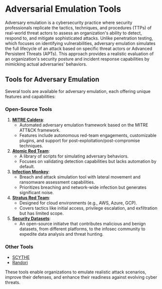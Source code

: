 # Adversarial Emulation Tools

Adversary emulation is a cybersecurity practice where security professionals replicate the tactics, techniques, and procedures (TTPs) of real-world threat actors to assess an organization's ability to detect, respond to, and mitigate sophisticated attacks. Unlike penetration testing, which focuses on identifying vulnerabilities, adversary emulation simulates the full lifecycle of an attack based on specific threat actors or Advanced Persistent Threats (APTs). This approach provides a realistic evaluation of an organization's security posture and incident response capabilities by mimicking actual adversaries' behaviors.

## Tools for Adversary Emulation

Several tools are available for adversary emulation, each offering unique features and capabilities:

### **Open-Source Tools**
1. **[MITRE Caldera](https://github.com/mitre/caldera)**:
   - Automated adversary emulation framework based on the MITRE ATT&CK framework.
   - Features include autonomous red-team engagements, customizable plugins, and support for post-exploitation/post-compromise techniques.
2. **[Atomic Red Team](https://github.com/redcanaryco/atomic-red-team)**:
   - A library of scripts for simulating adversary behaviors.
   - Focuses on validating detection capabilities but lacks automation by default.
3. **[Infection Monkey](https://www.akamai.com/infectionmonkey)**:
   - Breach and attack simulation tool with lateral movement and ransomware assessment capabilities.
   - Prioritizes breaching and network-wide infection but generates significant noise.
4. **[Stratus Red Team](https://stratus-red-team.cloud/)**:
   - Designed for cloud environments (e.g., AWS, Azure, GCP).
   - Covers tactics like initial access, privilege escalation, and exfiltration but has limited scope.
5. **[Security Datasets](https://github.com/OTRF/Security-Datasets)**:
   - An open-source initiatve that contributes malicious and benign datasets, from different platforms, to the infosec community to expedite data analysis and threat hunting.

### **Other Tools**
- [SCYTHE](https://www.scythe.io/platform)
- [Randori](https://www.randori.com/attack/)

These tools enable organizations to emulate realistic attack scenarios, improve their defenses, and enhance their readiness against evolving cyber threats.




